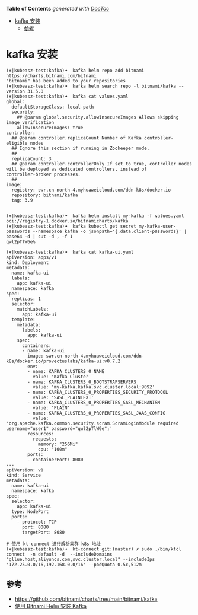 <!-- START doctoc generated TOC please keep comment here to allow auto update -->
<!-- DON'T EDIT THIS SECTION, INSTEAD RE-RUN doctoc TO UPDATE -->
**Table of Contents**  *generated with [DocToc](https://github.com/thlorenz/doctoc)*

- [kafka 安装](#kafka-%E5%AE%89%E8%A3%85)
  - [参考](#%E5%8F%82%E8%80%83)

<!-- END doctoc generated TOC please keep comment here to allow auto update -->

# kafka 安装


```shell
(⎈|kubeasz-test:kafka)➜  kafka helm repo add bitnami  https://charts.bitnami.com/bitnami
"bitnami" has been added to your repositories
(⎈|kubeasz-test:kafka)➜  kafka helm search repo -l bitnami/kafka --version 31.5.0
(⎈|kubeasz-test:kafka)➜  kafka cat values.yaml
global:
  defaultStorageClass: local-path
  security:
    ## @param global.security.allowInsecureImages Allows skipping image verification
    allowInsecureImages: true
controller:
  ## @param controller.replicaCount Number of Kafka controller-eligible nodes
  ## Ignore this section if running in Zookeeper mode.
  ##
  replicaCount: 3
  ## @param controller.controllerOnly If set to true, controller nodes will be deployed as dedicated controllers, instead of controller+broker processes.
  ##
image:
  registry: swr.cn-north-4.myhuaweicloud.com/ddn-k8s/docker.io
  repository: bitnami/kafka
  tag: 3.9

      
(⎈|kubeasz-test:kafka)➜  kafka helm install my-kafka -f values.yaml oci://registry-1.docker.io/bitnamicharts/kafka
(⎈|kubeasz-test:kafka)➜  kafka kubectl get secret my-kafka-user-passwords --namespace kafka -o jsonpath='{.data.client-passwords}' | base64 -d | cut -d , -f 1
qwl2pTlW6e%

(⎈|kubeasz-test:kafka)➜  kafka cat kafka-ui.yaml
apiVersion: apps/v1
kind: Deployment
metadata:
  name: kafka-ui
  labels:
    app: kafka-ui
  namespace: kafka    
spec:
  replicas: 1
  selector:
    matchLabels:
      app: kafka-ui
  template:
    metadata:
      labels:
        app: kafka-ui
    spec:
      containers:
      - name: kafka-ui
        image: swr.cn-north-4.myhuaweicloud.com/ddn-k8s/docker.io/provectuslabs/kafka-ui:v0.7.2
        env:
        - name: KAFKA_CLUSTERS_0_NAME
          value: 'Kafka Cluster'
        - name: KAFKA_CLUSTERS_0_BOOTSTRAPSERVERS
          value: 'my-kafka.kafka.svc.cluster.local:9092'
        - name: KAFKA_CLUSTERS_0_PROPERTIES_SECURITY_PROTOCOL
          value: 'SASL_PLAINTEXT'
        - name: KAFKA_CLUSTERS_0_PROPERTIES_SASL_MECHANISM
          value: 'PLAIN'
        - name: KAFKA_CLUSTERS_0_PROPERTIES_SASL_JAAS_CONFIG
          value: 'org.apache.kafka.common.security.scram.ScramLoginModule required username="user1" password="qwl2pTlW6e";'
        resources:
          requests:
            memory: "256Mi"
            cpu: "100m"
        ports:
        - containerPort: 8080
---
apiVersion: v1
kind: Service
metadata:
  name: kafka-ui
  namespace: kafka     
spec:
  selector:
    app: kafka-ui
  type: NodePort
  ports:
    - protocol: TCP
      port: 8080
      targetPort: 8080

# 使用 kt-connect 进行解析集群 k8s 地址
(⎈|kubeasz-test:kafka)➜  kt-connect git:(master) ✗ sudo ./bin/ktcl connect  -n default -d  --includeDomains "gllue.host,aliyuncs.com,svc.cluster.local" --includeIps '172.25.0.0/16,192.168.0.0/16' --podQuota 0.5c,512m 

```

## 参考
- https://github.com/bitnami/charts/tree/main/bitnami/kafka
- [使用 Bitnami Helm 安装 Kafka](https://juejin.cn/post/7183502453873541177)